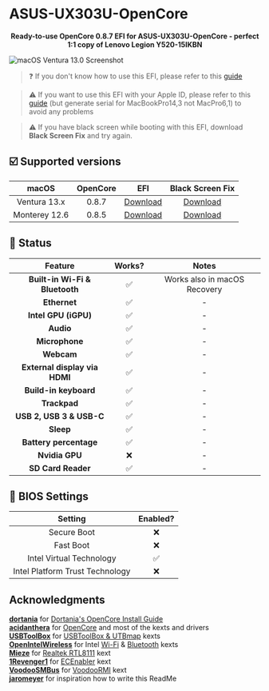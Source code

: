 # ASUS-UX303U-OpenCore
<p align="center">
<b>Ready-to-use OpenCore 0.8.7 EFI for ASUS-UX303U-OpenCore - perfect 1:1 copy of Lenovo Legion Y520-15IKBN</b>
</p>

![macOS Ventura 13.0 Screenshot](img/ventura13.png)

> ❓ If you don't know how to use this EFI, please refer to this [guide](https://dortania.github.io/OpenCore-Install-Guide/)<br>

> ⚠️ If you want to use this EFI with your Apple ID, please refer to this [guide](https://youtu.be/JtYAAjgniIc) (but generate serial for MacBookPro14,3 not MacPro6,1) to avoid any problems<br>

> ⚠️ If you have black screen while booting with this EFI, download **Black Screen Fix** and try again.

## ☑️ Supported versions
| macOS | OpenCore | EFI | Black Screen Fix |
| :---: | :---: | :---: | :---: |
| Ventura 13.x | 0.8.7 | [Download](https://github.com/ferxiit/Y520-15IKBN-OpenCore/releases/download/ventura_0.8.7/EFI_Ventura.zip) | [Download](https://github.com/ferxiit/Y520-15IKBN-OpenCore/releases/download/ventura_0.8.7/EFI_Ventura_fix.zip) | - |
| Monterey 12.6 | 0.8.5 | [Download](https://github.com/ferxiit/Y520-15IKBN-OpenCore/releases/download/monterey/EFI_Monterey.zip) | [Download](https://github.com/ferxiit/Y520-15IKBN-OpenCore/releases/download/monterey/EFI_Monterey_fix.zip) |

## 🔘 Status
| Feature | Works? | Notes |
| :---: | :---: | :---: |
| **Built-in Wi-Fi & Bluetooth** | ✅ | Works also in macOS Recovery |
| **Ethernet** | ✅ | - |
| **Intel GPU (iGPU)** | ✅ | - |
| **Audio** | ✅ | - |
| **Microphone** | ✅ | - |
| **Webcam** | ✅ | - |
| **External display via HDMI** | ✅ | - |
| **Build-in keyboard** | ✅ | - |
| **Trackpad** | ✅ | - |
| **USB 2, USB 3 & USB-C** | ✅ | - |
| **Sleep** | ✅ | - |
| **Battery percentage** | ✅ | - |
| **Nvidia GPU** | ❌ | - |
| **SD Card Reader** | ✅ | - |

## 🔧 BIOS Settings
| Setting | Enabled? |
| :---: | :---: |
| Secure Boot | ❌ |
| Fast Boot | ❌ |
| Intel Virtual Technology | ✅ |
| Intel Platform Trust Technology | ❌ |

## Acknowledgments
**[dortania](https://github.com/dortania/)** for [Dortania's OpenCore Install Guide](https://dortania.github.io/OpenCore-Install-Guide/)<br>
**[acidanthera](https://github.com/acidanthera)** for [OpenCore](https://github.com/acidanthera/OpenCorePkg) and most of the kexts and drivers<br>
**[USBToolBox](https://github.com/USBToolBox)** for [USBToolBox & UTBmap](https://github.com/USBToolBox/kext) kexts<br>
**[OpenIntelWireless](https://github.com/OpenIntelWireless)** for Intel [Wi-Fi](https://github.com/OpenIntelWireless/itlwm) & [Bluetooth](https://github.com/OpenIntelWireless/IntelBluetoothFirmware) kexts<br>
**[Mieze](https://github.com/Mieze)** for [Realtek RTL8111](https://github.com/Mieze/RTL8111_driver_for_OS_X) kext<br>
**[1Revenger1](https://github.com/1Revenger1)** for [ECEnabler](https://github.com/1Revenger1/ECEnabler) kext<br>
**[VoodooSMBus](https://github.com/VoodooSMBus)** for [VoodooRMI](https://github.com/VoodooSMBus/VoodooRMI) kext<br>
**[jaromeyer](https://github.com/jaromeyer)** for inspiration how to write this ReadMe
